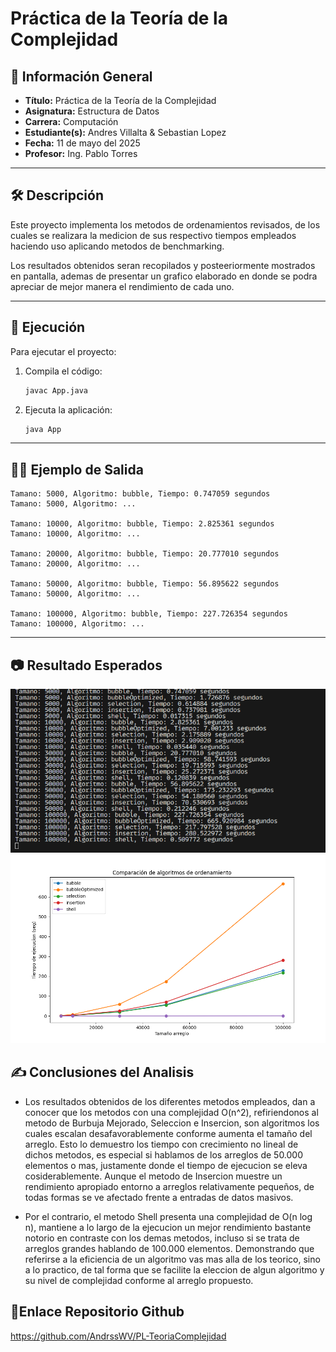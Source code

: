 
# Práctica de la Teoría de la Complejidad

## 📌 Información General

- **Título:** Práctica de la Teoría de la Complejidad
- **Asignatura:** Estructura de Datos
- **Carrera:** Computación
- **Estudiante(s):** Andres Villalta & Sebastian Lopez
- **Fecha:** 11 de mayo del 2025
- **Profesor:** Ing. Pablo Torres

---

## 🛠️ Descripción

Este proyecto implementa los metodos de ordenamientos revisados, de los cuales se realizara la medicion de sus respectivo tiempos empleados haciendo uso aplicando metodos de benchmarking.

Los resultados obtenidos seran recopilados y posteeriormente mostrados en pantalla, ademas de presentar un grafico elaborado en donde se podra apreciar de mejor manera el rendimiento de cada uno.

---

## 🚀 Ejecución

Para ejecutar el proyecto:

1. Compila el código:
    ```bash
    javac App.java
    ```
2. Ejecuta la aplicación:
    ```bash
    java App
    ```

---

## 🧑‍💻 Ejemplo de Salida

```plaintext
Tamano: 5000, Algoritmo: bubble, Tiempo: 0.747059 segundos  
Tamano: 5000, Algoritmo: ... 

Tamano: 10000, Algoritmo: bubble, Tiempo: 2.825361 segundos  
Tamano: 10000, Algoritmo: ...

Tamano: 20000, Algoritmo: bubble, Tiempo: 20.777010 segundos  
Tamano: 20000, Algoritmo: ...  

Tamano: 50000, Algoritmo: bubble, Tiempo: 56.895622 segundos  
Tamano: 50000, Algoritmo: ...

Tamano: 100000, Algoritmo: bubble, Tiempo: 227.726354 segundos  
Tamano: 100000, Algoritmo: ...  
```

---

## 📷 Resultado Esperados

![alt text](data.png)
![alt text](Figure_1.png)

## ✍️ Conclusiones del Analisis

 - Los resultados obtenidos de los diferentes metodos empleados, dan a conocer que los metodos con una complejidad O(n^2), refiriendonos al metodo de Burbuja Mejorado, Seleccion e Insercion, son algoritmos los cuales escalan desafavorablemente conforme aumenta el tamaño del arreglo. Esto lo demuestro los tiempo con crecimiento no lineal de dichos metodos, es especial si hablamos de los arreglos de 50.000 elementos o mas, justamente donde el tiempo de ejecucion se eleva cosiderablemente. Aunque el metodo de Insercion muestre un rendimiento apropiado entorno a arreglos relativamente pequeños, de todas formas se ve afectado frente a entradas de datos masivos.

- Por el contrario, el metodo Shell presenta una complejidad de O(n log n), mantiene a lo largo de la ejecucion un mejor rendimiento bastante notorio en contraste con los demas metodos, incluso si se trata de arreglos grandes hablando de 100.000 elementos. Demonstrando que referirse a la eficiencia de un algoritmo vas mas alla de los teorico, sino a lo practico, de tal forma que se facilite la eleccion de algun algoritmo y su nivel de complejidad conforme al arreglo propuesto.

## 📎Enlace Repositorio Github
https://github.com/AndrssWV/PL-TeoriaComplejidad
